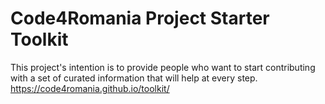 # Code4Romania Project Starter Toolkit

This project's intention is to provide people who want to start contributing with a set of curated information that will help at every step.
https://code4romania.github.io/toolkit/

